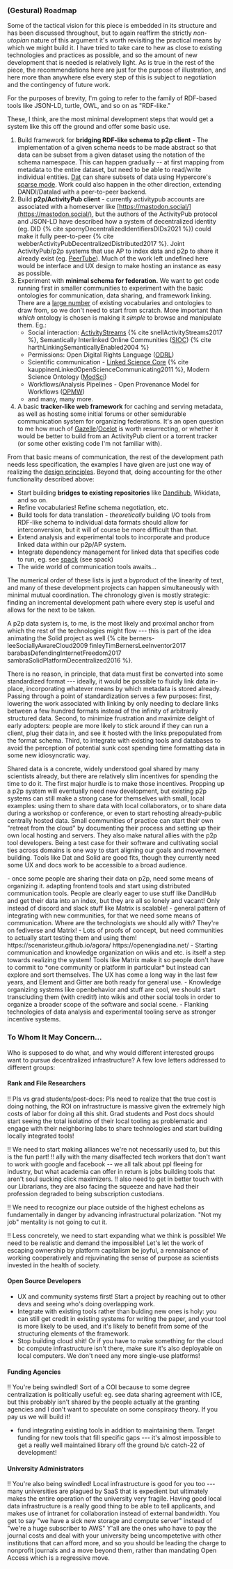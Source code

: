 
### (Gestural) Roadmap

Some of the tactical vision for this piece is embedded in its structure and has been discussed throughout, but to again reaffirm the strictly *non-utopian* nature of this argument it's worth revisiting the practical means by which we might build it. I have tried to take care to hew as close to existing technologies and practices as possible, and so the amount of new development that is needed is relatively light. As is true in the rest of the piece, the recommendations here are just for the purpose of illustration, and here more than anywhere else every step of this is subject to negotiation and the contingency of future work.

For the purposes of brevity, I'm going to refer to the family of RDF-based tools like JSON-LD, turtle, OWL, and so on as "RDF-like."

These, I think, are the most minimal development steps that would get a system like this off the ground and offer some basic use.

1. Build framework for **bridging RDF-like schema to p2p client** - The implementation of a given schema needs to be made abstract so that data can be subset from a given dataset using the notation of the schema namespace. This can happen gradually -- at first mapping from metadata to the entire dataset, but need to be able to read/write individual entities. [Dat](https://docs.dat.foundation/docs/faq) can share subsets of data using Hypercore's [sparse mode](https://hypercore-protocol.org/guides/walkthroughs/creating-and-sharing-hypercores/). Work could also happen in the other direction, extending DANDI/Datalad with a peer-to-peer backend.
1. Build **p2p/ActivityPub client** - currently activitypub accounts are associated with a homeserver like [https://mastodon.social/](https://mastodon.social/), but the authors of the ActivityPub protocol and JSON-LD have described how a system of decentralized identity (eg. DID {% cite spornyDecentralizedIdentifiersDIDs2021 %}) could make it fully peer-to-peer {% cite webberActivityPubDecentralizedDistributed2017 %}. Joint ActivityPub/p2p systems that use AP to index data and p2p to share it already exist (eg. [PeerTube](https://joinpeertube.org/#what-is-peertube)). Much of the work left undefined here would be interface and UX design to make hosting an instance as easy as possible.
1. Experiment with **minimal schema for federation.** We want to get code running first in smaller communities to experiment with the basic ontologies for communication, data sharing, and framework linking. There are a [large number](https://lov.linkeddata.es/dataset/lov/vocabs) of existing vocabularies and ontologies to draw from, so we don't need to start from scratch. More important than *which* ontology is chosen is making it *simple* to browse and manipulate them. Eg.:
	- Social interaction: [ActivityStreams](https://www.w3.org/TR/activitystreams-vocabulary/) {% cite snellActivityStreams2017 %}, Semantically Interlinked Online Communities ([SIOC](http://sioc-project.org/)) {% cite harthLinkingSemanticallyEnabled2004 %}
	- Permissions: Open Digital Rights Language ([ODRL](https://www.w3.org/ns/odrl/2/))
	- Scientific communication - [Linked Science Core](http://linkedscience.org/lsc/ns/) {% cite kauppinenLinkedOpenScienceCommunicating2011 %}, Modern Science Ontology ([ModSci](https://saidfathalla.github.io/Science-knowledge-graph-ontologies/doc/ModSci_doc/index-en.html#dataproperties-headline))
	- Workflows/Analysis Pipelines - Open Provenance Model for Workflows ([OPMW](https://www.opmw.org/model/OPMW/))
	- and many, many more.
1. A basic **tracker-like web framework** for caching and serving metadata, as well as hosting some initial forums or other semidurable communication system for organizing federations. It's an open question to me how much of [Gazelle](https://github.com/WhatCD/Gazelle)/[Ocelot](https://github.com/WhatCD/Ocelot) is worth resurrecting, or whether it would be better to build from an ActivityPub client or a torrent tracker (or some other existing code I'm not familiar with).

From that basic means of communication, the rest of the development path needs less specification, the examples I have given are just one way of realizing the [design principles](#design-principles). Beyond that, doing accounting for the other functionality described above:

- Start building **bridges to existing repositories** like [Dandihub](https://gui.dandiarchive.org/#/), Wikidata, and so on.
- Refine vocabularies! Refine schema negotiation, etc.
- Build tools for data translation - *theoretically* building I/O tools from RDF-like schema to individual data formats should allow for interconversion, but it will of course be more difficult than that.
- Extend analysis and experimental tools to incorporate and produce linked data within our p2p/AP system.
- Integrate dependency management for linked data that specifies code to run, eg. see [spack](https://spack.readthedocs.io/en/latest/#) (see spack)
- The wide world of communication tools awaits...

The numerical order of these lists is just a byproduct of the linearity of text, and many of these development projects can happen simultaneously with minimal mutual coordination. The chronology given is mostly strategic: finding an incremental development path where every step is useful and allows for the next to be taken. 

A p2p data system is, to me, is the most likely and proximal anchor from which the rest of the technologies might flow --- this is part of the idea animating the Solid project as well {% cite berners-leeSociallyAwareCloud2009 finleyTimBernersLeeInventor2017 barabasDefendingInternetFreedom2017 sambraSolidPlatformDecentralized2016 %}. 

There is no reason, in principle, that data must first be converted into some standardized format --- ideally, it would be possible to fluidly link data in-place, incorporating whatever means by which metadata is stored already. Passing through a point of standardization serves a few purposes: first, lowering the work associated with linking by only needing to declare links between a few hundred formats instead of the infinity of arbitrarily structured data. Second, to minimize frustration and maximize delight of early adopters: people are more likely to stick around if they can run a client, plug their data in, and see it hosted with the links prepopulated from the format schema. Third, to integrate with existing tools and databases to avoid the perception of potential sunk cost spending time formatting data in some new idiosyncratic way.

Shared data is a concrete, widely understood goal shared by many scientists already, but there are relatively slim incentives for spending the time to do it. The first major hurdle is to make those incentives. Propping up a p2p system will eventually need new development, but existing p2p systems can still make a strong case for themselves with small, local examples: using them to share data with local collaborators, or to share data during a workshop or conference, or even to start rehosting already-public centrally hosted data. Small communities of practice can start their own "retreat from the cloud" by documenting their process and setting up their own local hosting and servers. They also make natural allies with the p2p tool developers. Being a test case for their software and cultivating social ties across domains is one way to start aligning our goals and movement building. Tools like Dat and Solid are good fits, though they currently need some UX and docs work to be accessible to a broad audience.


<div class="draft-text">
- once some people are sharing their data on p2p, need some means of organizing it. adapting frontend tools and start using distributed communication tools. People are clearly eager to use stuff like DandiHub and get their data into an index, but they are all so lonely and vacant! Only instead of discord and slack stuff like Matrix is scalable!
- general pattern of integrating with new communities, for that we need some means of communication. Where are the technologists we should ally with? They're on fediverse and Matrix!
- Lots of proofs of concept, but need communities to actually start testing them and using them! https://scenaristeur.github.io/agora/ https://openengiadina.net/
- Starting communication and knowledge organization on wikis and etc. is itself a step towards realizing the system! Tools like Matrix make it so people don't have to commit to *one community or platform in particular* but instead can explore and sort themselves. The UX has come a long way in the last few years, and Element and Gitter are both ready for general use.
- Knowledge organizing systems like openbehavior and stuff are cool, we should start transcluding them (with credit!) into wikis and other social tools in order to organize a broader scope of the software and social scene.
- Flanking technologies of data analysis and experimental tooling serve as stronger incentive systems. 
</div>

### To Whom It May Concern...

Who is supposed to do what, and why would different interested groups want to pursue decentralized infrastructure? A few love letters addressed to different groups:

#### Rank and File Researchers

!! PIs vs grad students/post-docs: PIs need to realize that the true cost is doing nothing, the ROI on infrastructure is massive given the extremely high costs of labor for doing all this shit. Grad students and Post docs should start seeing the total isolatino of their local tooling as problematic and engage with their neighboring labs to share technologies and start building locally integrated tools!

!! We need to start making alliances we're not necessarily used to, but this is the fun part! !! ally with the many disaffected tech workers that don't want to work with google and facebook -- we all talk about ppl fleeing for industry, but what academia can offer in return is jobs building tools that aren't soul sucking click maximizers. !! also need to get in better touch with our Librarians, they are also facing the squeeze and have had their profession degraded to being subscription custodians. 

!! We need to recognize our place outside of the highest echelons as fundamentally in danger by advancing infrastructural polarization. "Not my job" mentality is not going to cut it. 

!! Less concretely, we need to start expanding what we think is possible! We need to be realistic and demand the impossible! Let's let the work of escaping ownership by platform capitalism be joyful, a rennaisance of working cooperatively and rejuvinating the sense of purpose as scientists invested in the health of society.

#### Open Source Developers

- UX and community systems first! Start a project by reaching out to other devs and seeing who's doing overlapping work. 
- Integrate with existing tools rather than bulding new ones is holy: you can still get credit in existing systems for writing the paper, and your tool is more likely to be used, and it's likely to benefit from some of the structuring elements of the framework. 
- Stop building cloud shit! Or if you have to make something for the cloud bc compute infrastructure isn't there, make sure it's also deployable on local computers. We don't need any more single-use platforms! 


#### Funding Agencies

!! You're being swindled! Sort of a COI because to some degree centralization is politically useful: eg. see data sharing agreement with ICE, but this probably isn't shared by the people actually at the granting agencies and I don't want to speculate on some conspiracy theory. If you pay us we will build it! 
- fund integrating existing tools in addition to maintaining them. Target funding for new tools that fill specific gaps --- it's almost impossible to get a really well maintained library off the ground b/c catch-22 of development!


#### University Administrators

!! You're also being swindled! Local infrastructure is good for you too --- many universities are plagued by SaaS that is expedient but ultimately makes the entire operation of the university very fragile. Having good local data infrastructure is a really good thing to be able to tell applicants, and makes use of intranet for collaboration instead of external bandwidth. You get to say "we have a sick new storage and compute server" instead of "we're a huge subscriber to AWS" Y'all are the ones who have to pay the journal costs and deal with your university being uncompetetive with other institutions that can afford more, and so you should be leading the charge to nonprofit journals and a move beyond them, rather than mandating Open Access which is a regressive move.




